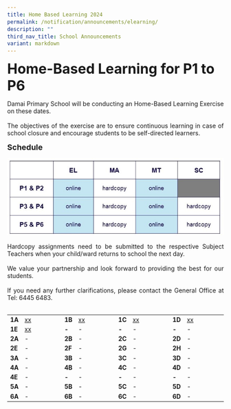 ```yaml
---
title: Home Based Learning 2024
permalink: /notification/announcements/elearning/
description: ""
third_nav_title: School Announcements
variant: markdown
---
```

<b><font size="6">Home-Based Learning for P1 to P6</font></b>

<div style="text-align:justify;">Damai Primary School will be conducting an Home-Based Learning Exercise on these dates.<br><br>
The objectives of the exercise are to ensure continuous learning in case of school closure and encourage students to be self-directed learners.</div>

<b><font size="4">Schedule</font></b>

![](/images/Announcement/2024/2024_05_HBL.jpg)

<div style="text-align:justify;">Hardcopy assignments need to be submitted to the respective Subject Teachers when your child/ward returns to school the next day.<br><br>We value your partnership and look forward to providing the best for our students.<br><br>If you need any further clarifications, please contact the General Office at Tel: 6445 6483.</div><br>

<table style="width: 100%;"><tbody><tr>
<td style="width: 5%;"><b>1A</b></td>
<td style="width: 20%;"><a href="xxx">xx</a></td>
<td style="width: 5%;"><b>1B</b></td>
<td style="width: 20%;"><a href="xxx">xx</a></td>
<td style="width: 5%;"><b>1C</b></td>
<td style="width: 20%;"><a href="xxx">xx</a></td>
<td style="width: 5%;"><b>1D</b></td>
<td style="width: 20%;"><a href="xxx">xx</a></td>
</tr><tr>
<td style="width: 5%;"><b>1E</b></td>
<td style="width: 20%;"><a href="xxx">xx</a></td>
<td style="width: 5%;"><b>-</b></td>
<td style="width: 20%;">-</td>
<td style="width: 5%;"><b>-</b></td>
<td style="width: 20%;">-</td>
<td style="width: 5%;"><b>-</b></td>
<td style="width: 20%;">-</td>
</tr><tr>
<td style="width: 5%;"><b>2A</b></td>
<td style="width: 20%;">-</td>
<td style="width: 5%;"><b>2B</b></td>
<td style="width: 20%;">-</td>
<td style="width: 5%;"><b>2C</b></td>
<td style="width: 20%;">-</td>
<td style="width: 5%;"><b>2D</b></td>
<td style="width: 20%;">-</td>
</tr><tr>
<td style="width: 5%;"><b>2E</b></td>
<td style="width: 20%;">-</td>
<td style="width: 5%;"><b>2F</b></td>
<td style="width: 20%;">-</td>
<td style="width: 5%;"><b>2G</b></td>
<td style="width: 20%;">-</td>
<td style="width: 5%;"><b>2H</b></td>
<td style="width: 20%;">-</td>
</tr><tr>
<td style="width: 5%;"><b>3A</b></td>
<td style="width: 20%;">-</td>
<td style="width: 5%;"><b>3B</b></td>
<td style="width: 20%;">-</td>
<td style="width: 5%;"><b>3C</b></td>
<td style="width: 20%;">-</td>
<td style="width: 5%;"><b>3D</b></td>
<td style="width: 20%;">-</td>
</tr><tr>
<td style="width: 5%;"><b>4A</b></td>
<td style="width: 20%;">-</td>
<td style="width: 5%;"><b>4B</b></td>
<td style="width: 20%;">-</td>
<td style="width: 5%;"><b>4C</b></td>
<td style="width: 20%;">-</td>
<td style="width: 5%;"><b>4D</b></td>
<td style="width: 20%;">-</td>
</tr><tr>
<td style="width: 5%;"><b>4E</b></td>
<td style="width: 20%;">-</td>
<td style="width: 5%;"><b>-</b></td>
<td style="width: 20%;">-</td>
<td style="width: 5%;"><b>-</b></td>
<td style="width: 20%;">-</td>
<td style="width: 5%;"><b>-</b></td>
<td style="width: 20%;">-</td>
</tr><tr>
<td style="width: 5%;"><b>5A</b></td>
<td style="width: 20%;">-</td>
<td style="width: 5%;"><b>5B</b></td>
<td style="width: 20%;">-</td>
<td style="width: 5%;"><b>5C</b></td>
<td style="width: 20%;">-</td>
<td style="width: 5%;"><b>5D</b></td>
<td style="width: 20%;">-</td>
</tr><tr>
<td style="width: 5%;"><b>6A</b></td>
<td style="width: 20%;">-</td>
<td style="width: 5%;"><b>6B</b></td>
<td style="width: 20%;">-</td>
<td style="width: 5%;"><b>6C</b></td>
<td style="width: 20%;">-</td>
<td style="width: 5%;"><b>6D</b></td>
<td style="width: 20%;">-</td>
</tr></tbody></table><br>